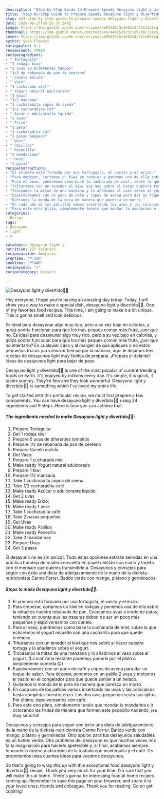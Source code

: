 ```yaml
---
description: "Step-by-Step Guide to Prepare Speedy Desayuno light y divertido🍐😍"
title: "Step-by-Step Guide to Prepare Speedy Desayuno light y divertido🍐😍"
slug: 423-step-by-step-guide-to-prepare-speedy-desayuno-light-y-divertido
date: 2020-06-27T05:56:37.548Z
image: https://img-global.cpcdn.com/recipes/ae91519c5c1e92c0/751x532cq70/desayuno-light-y-divertido🍐😍-foto-principal.jpg
thumbnail: https://img-global.cpcdn.com/recipes/ae91519c5c1e92c0/751x532cq70/desayuno-light-y-divertido🍐😍-foto-principal.jpg
cover: https://img-global.cpcdn.com/recipes/ae91519c5c1e92c0/751x532cq70/desayuno-light-y-divertido🍐😍-foto-principal.jpg
author: Sean Flowers
ratingvalue: 4.3
reviewcount: 34920
recipeingredient:
- " Tortuguita"
- "1 rodaja kiwi"
- "5 uvas de diferentes tamaos"
- "1/2 de rebanada de pan de centeno"
- " Canela molida"
- " Vaso"
- "1 cucharada miel"
- " Yogurt natural edulcorado"
- "1 kiwi"
- "1/2 manzana"
- "1 cucharadita copos de avena"
- "1/2 cucharadita caf"
- " Azcar o edulcorante lquido"
- "2 uvas"
- " Erizo"
- "1 pera"
- "1 cucharadita caf"
- "2 pasas pequeas"
- " Uvas"
- " Palillos"
- " Pececillo"
- "2 mandarinas"
- " Uvas"
- "3 pasas"
recipeinstructions:
- "El primero está formado por una tortuguita, el vasito y el erizo."
- "Para empezar, cortamos un kiwi en rodajas y ponemos una de ella sobre la mitad de nuestra rebanada de pan. Colocamos uvas a modo de patas, teniendo en cuenta que las traseras deben de ser un poco más pequeñas y espolvoreamos con canela."
- "Para el vaso, pondremos como base la cucharada de miel, sobre la que echaremos el yogurt revuelto con una cucharilla para que quede cremoso."
- "Trituramos con un tenedor el kiwi que nos sobró al hacer nuestra tortuga y lo añadimos sobre el yogurt."
- "Troceamos la mitad de una manzana y lo añadimos al vaso sobre al yogurt. (La manzana restante podemos ponerla por el plato o simplemente comerla 😉)"
- "Espolvoreamos con un poco de café y copos de avena para dar un toque de sabor. Para decorar, ponemos en un palillo 2 uvas y metemos el vasito en el congelador para que quede similar a un helado."
- "Quitamos la monda de la pera de manera que parezca un morro."
- "En cada uno de los palillos vamos insertando las uvas y las colocamos hasta completar nuestro erizo. Las dos uvas pequeñas serán sus ojitos. Por último, espolvoreamos con café."
- "Para este otro plato, simplemente tenéis que mondar la mandarina e ir colocando las frutas de manera que formen este pececillo nadando, ¡es muy sencillo!"
categories:
- Recipe
tags:
- desayuno
- light
- y

katakunci: desayuno light y 
nutrition: 227 calories
recipecuisine: American
preptime: "PT25M"
cooktime: "PT44M"
recipeyield: "1"
recipecategory: Dessert

---
```



![Desayuno light y divertido🍐😍](https://img-global.cpcdn.com/recipes/ae91519c5c1e92c0/751x532cq70/desayuno-light-y-divertido🍐😍-foto-principal.jpg)

Hey everyone, I hope you're having an amazing day today. Today, I will show you a way to make a special dish, desayuno light y divertido🍐😍. One of my favorites food recipes. This time, I am going to make it a bit unique. This is gonna smell and look delicious.

Es ideal para desayunar algo muy rico, pero a su vez bajo en calorías, y quizá podría funcionar para que los más peques coman más fruta, ¿por qué no. Es ideal para desayunar algo muy rico, pero a su vez bajo en calorías, y quizá podría funcionar para que los más peques coman más fruta, ¿por qué no intentarlo? En cualquier caso y al margen de que apliques o no estos pequeños trucos para ahorrar tiempo por la mañana, aquí te dejamos tres recetas de desayunos light muy fáciles de preparar. ¡Prepara el delantal! Ideas de desayunos light para bajar de peso.

Desayuno light y divertido🍐😍 is one of the most popular of current trending foods on earth. It's enjoyed by millions every day. It's simple, it is quick, it tastes yummy. They're fine and they look wonderful. Desayuno light y divertido🍐😍 is something which I've loved my entire life.


To get started with this particular recipe, we must first prepare a few components. You can have desayuno light y divertido🍐😍 using 24 ingredients and 9 steps. Here is how you can achieve that.

<!--inarticleads1-->

##### The ingredients needed to make Desayuno light y divertido🍐😍:

1. Prepare  Tortuguita:
1. Get 1 rodaja kiwi
1. Prepare 5 uvas de diferentes tamaños
1. Prepare 1/2 de rebanada de pan de centeno
1. Prepare  Canela molida
1. Get  Vaso:
1. Prepare 1 cucharada miel
1. Make ready  Yogurt natural edulcorado
1. Prepare 1 kiwi
1. Prepare 1/2 manzana
1. Take 1 cucharadita copos de avena
1. Take 1/2 cucharadita café
1. Make ready  Azúcar o edulcorante líquido
1. Get 2 uvas
1. Make ready  Erizo:
1. Make ready 1 pera
1. Take 1 cucharadita café
1. Take 2 pasas pequeñas
1. Get  Uvas
1. Make ready  Palillos
1. Make ready  Pececillo
1. Take 2 mandarinas
1. Prepare  Uvas
1. Get 3 pasas


El desayuno no es sin azúcar. Todo estas opciones estarán servidas en una práctica bandeja de madera envuelta en papel celofán con moño y tarjeta con el mensaje que quieres transmitirle a. Desayunos y consejos para seguir con éxito una dieta de adelgazamiento de la mano de la dietista-nutricionista Carme Ferrer. Batido verde con mango, plátano y germinados. 

<!--inarticleads2-->

##### Steps to make Desayuno light y divertido🍐😍:

1. El primero está formado por una tortuguita, el vasito y el erizo.
1. Para empezar, cortamos un kiwi en rodajas y ponemos una de ella sobre la mitad de nuestra rebanada de pan. Colocamos uvas a modo de patas, teniendo en cuenta que las traseras deben de ser un poco más pequeñas y espolvoreamos con canela.
1. Para el vaso, pondremos como base la cucharada de miel, sobre la que echaremos el yogurt revuelto con una cucharilla para que quede cremoso.
1. Trituramos con un tenedor el kiwi que nos sobró al hacer nuestra tortuga y lo añadimos sobre el yogurt.
1. Troceamos la mitad de una manzana y lo añadimos al vaso sobre al yogurt. (La manzana restante podemos ponerla por el plato o simplemente comerla 😉)
1. Espolvoreamos con un poco de café y copos de avena para dar un toque de sabor. Para decorar, ponemos en un palillo 2 uvas y metemos el vasito en el congelador para que quede similar a un helado.
1. Quitamos la monda de la pera de manera que parezca un morro.
1. En cada uno de los palillos vamos insertando las uvas y las colocamos hasta completar nuestro erizo. Las dos uvas pequeñas serán sus ojitos. Por último, espolvoreamos con café.
1. Para este otro plato, simplemente tenéis que mondar la mandarina e ir colocando las frutas de manera que formen este pececillo nadando, ¡es muy sencillo!


Desayunos y consejos para seguir con éxito una dieta de adelgazamiento de la mano de la dietista-nutricionista Carme Ferrer. Batido verde con mango, plátano y germinados. Otro opción para tus desayunos saludables es un batido verde. Otro problema del desayuno es que muchas veces nos falta imaginación para hacerlo apetecible y, al final, acabamos siempre tomando lo mismo y aburridos de la tostada con mantequilla y el café. Os proponemos unas cuantas ideas para vuestros desayunos. 

So that's going to wrap this up with this exceptional food desayuno light y divertido🍐😍 recipe. Thank you very much for your time. I'm sure that you will make this at home. There's gonna be interesting food at home recipes coming up. Remember to save this page on your browser, and share it to your loved ones, friends and colleague. Thank you for reading. Go on get cooking!

